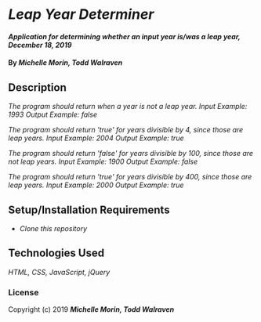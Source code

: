 # _Leap Year Determiner_

#### _Application for determining whether an input year is/was a leap year, December 18, 2019_

#### By _**Michelle Morin, Todd Walraven**_

## Description

_The program should return when a year is not a leap year._
_Input Example: 1993_
_Output Example: false_

_The program should return 'true' for years divisible by 4, since those are leap years._
_Input Example: 2004_
_Output Example: true_

_The program should return 'false' for years divisible by 100, since those are not leap years._
_Input Example: 1900_
_Output Example: false_

_The program should return 'true' for years divisible by 400, since those are leap years._
_Input Example: 2000_
_Output Example: true_

## Setup/Installation Requirements

* _Clone this repository_

## Technologies Used

_HTML, CSS, JavaScript, jQuery_

### License

Copyright (c) 2019 **_Michelle Morin, Todd Walraven_**
